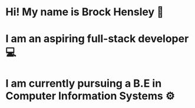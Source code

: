 # Hi! My name is Brock Hensley 👋
# I am an aspiring full-stack developer 💻
# I am currently pursuing a B.E in Computer Information Systems ⚙️
